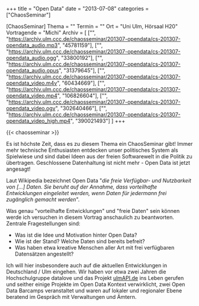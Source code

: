 +++
title = "Open Data"
date = "2013-07-08"
categories = ["ChaosSeminar"]

[ChaosSeminar]
Thema = ""
Termin = ""
Ort = "Uni Ulm, Hörsaal H20"
Vortragende = "Michi"
Archiv = [
	["", "https://archiv.ulm.ccc.de/chaosseminar/201307-opendata/cs-201307-opendata_audio.mp3", "45781159"],
	["", "https://archiv.ulm.ccc.de/chaosseminar/201307-opendata/cs-201307-opendata_audio.ogg", "33800192"],
	["", "https://archiv.ulm.ccc.de/chaosseminar/201307-opendata/cs-201307-opendata_audio.opus", "31379645"],
	["", "https://archiv.ulm.ccc.de/chaosseminar/201307-opendata/cs-201307-opendata_video.m4v", "60434669"],
	["", "https://archiv.ulm.ccc.de/chaosseminar/201307-opendata/cs-201307-opendata_video.mp4", "106826604"],
	["", "https://archiv.ulm.ccc.de/chaosseminar/201307-opendata/cs-201307-opendata_video.ogv", "302640466"],
	["", "https://archiv.ulm.ccc.de/chaosseminar/201307-opendata/cs-201307-opendata_video_high.mp4", "390021493"]
	]
+++

{{< chaosseminar >}}

Es ist höchste Zeit, dass es zu diesem Thema ein ChaosSeminar gibt! Immer mehr technische Enthusiasten entdecken unser politisches System als Spielwiese und sind dabei Ideen aus der freien Softwarewelt in die Politik zu übertragen. Geschlossene Datenhaltung ist nicht mehr - Open Data ist jetzt angesagt!

Laut Wikipedia bezeichnet Open Data "*die freie Verfügbar- und Nutzbarkeit von [...] Daten. Sie beruht auf der Annahme, dass vorteilhafte Entwicklungen eingeleitet werden, wenn Daten für jedermann frei zugänglich gemacht werden*".

Was genau "vorteilhafte Entwicklungen" und "freie Daten" sein können werde ich versuchen in diesem Vortrag anschaulich zu beantworten.
Zentrale Fragestellungen sind:

- Was ist die Idee und Motivation hinter Open Data?
- Wie ist der Stand? Welche Daten sind bereits befreit?
- Was haben etwa kreative Menschen aller Art mit frei verfügbaren Datensätzen angestellt?

Ich will hier insbesondere auch auf die aktuellen Entwicklungen in Deutschland / Ulm eingehen. Wir haben vor etwa zwei Jahren die Hochschulgruppe datalove und das Projekt [ulmAPI.de](http://ulmAPI.de/) ins Leben gerufen und seither einige Projekte im Open Data Kontext verwirklicht, zwei Open Data Barcamps veranstaltet und waren auf lokaler und regionaler Ebene beratend im Gespräch mit Verwaltungen und Ämtern.
